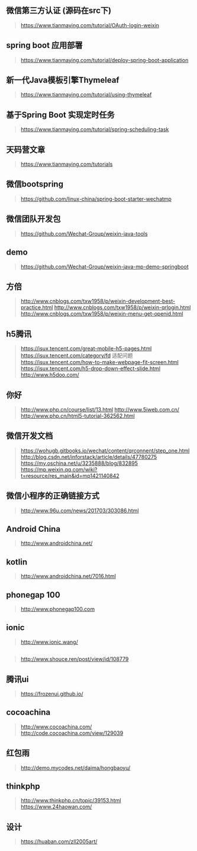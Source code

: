 ## 微信第三方认证 (源码在src下)
> https://www.tianmaying.com/tutorial/OAuth-login-weixin
## spring boot 应用部署
> https://www.tianmaying.com/tutorial/deploy-spring-boot-application
## 新一代Java模板引擎Thymeleaf
> https://www.tianmaying.com/tutorial/using-thymeleaf
## 基于Spring Boot 实现定时任务
> https://www.tianmaying.com/tutorial/spring-scheduling-task
## 天码营文章
> https://www.tianmaying.com/tutorials
## 微信bootspring
> https://github.com/linux-china/spring-boot-starter-wechatmp
## 微信团队开发包
> https://github.com/Wechat-Group/weixin-java-tools
## demo
> https://github.com/Wechat-Group/weixin-java-mp-demo-springboot
## 方倍
> http://www.cnblogs.com/txw1958/p/weixin-development-best-practice.html
> http://www.cnblogs.com/txw1958/p/weixin-qrlogin.html
> http://www.cnblogs.com/txw1958/p/weixin-menu-get-openid.html
## h5腾讯
> https://isux.tencent.com/great-mobile-h5-pages.html
> https://isux.tencent.com/category/fd
> 适配问题 https://isux.tencent.com/how-to-make-webpage-fit-screen.html
> https://isux.tencent.com/h5-drop-down-effect-slide.html
> http://www.h5doo.com/
## 你好
> http://www.php.cn/course/list/13.html
> http://www.5iweb.com.cn/
> http://www.php.cn/html5-tutorial-362562.html
## 微信开发文档
> https://wohugb.gitbooks.io/wechat/content/qrconnent/step_one.html
> http://blog.csdn.net/inforstack/article/details/47780275
> https://my.oschina.net/u/3235888/blog/832895
> https://mp.weixin.qq.com/wiki?t=resource/res_main&id=mp1421140842
## 微信小程序的正确链接方式
> http://www.96u.com/news/201703/303086.html
## Android  China
>http://www.androidchina.net/
## kotlin
> http://www.androidchina.net/7016.html
## phonegap 100
> http://www.phonegap100.com
## ionic
> http://www.ionic.wang/
## 
> http://www.shouce.ren/post/view/id/108779
## 腾讯ui
> https://frozenui.github.io/
## cocoachina
> http://www.cocoachina.com/
> http://code.cocoachina.com/view/129039
## 红包雨
> http://demo.mycodes.net/daima/hongbaoyu/
## thinkphp
> http://www.thinkphp.cn/topic/39153.html
> https://www.24haowan.com/
## 设计
> https://huaban.com/zll2005art/
